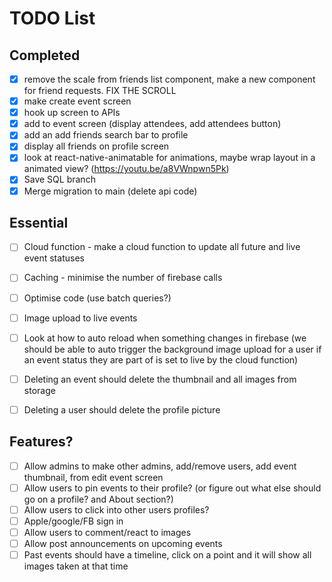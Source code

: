 # TODO List

## Completed
- [x] remove the scale from friends list component, make a new component for friend requests. FIX THE SCROLL
- [x] make create event screen
- [x] hook up screen to APIs
- [x] add to event screen (display attendees, add attendees button)
- [x] add an add friends search bar to profile
- [x] display all friends on profile screen
- [x] look at react-native-animatable for animations, maybe wrap layout in a animated view? (https://youtu.be/a8VWnpwn5Pk)
- [x] Save SQL branch
- [x] Merge migration to main (delete api code)

## Essential
- [ ] Cloud function - make a cloud function to update all future and live event statuses
- [ ] Caching - minimise the number of firebase calls
- [ ] Optimise code (use batch queries?)
- [ ] Image upload to live events
- [ ] Look at how to auto reload when something changes in firebase (we should be able to auto trigger the background image upload for a user if an event status they are part of is set to live by the cloud function)
- [ ] Deleting an event should delete the thumbnail and all images from storage
- [ ] Deleting a user should delete the profile picture


## Features?
- [ ] Allow admins to make other admins, add/remove users, add event thumbnail, from edit event screen
- [ ] Allow users to pin events to their profile? (or figure out what else should go on a profile? and About section?)
- [ ] Allow users to click into other users profiles?
- [ ] Apple/google/FB sign in
- [ ] Allow users to comment/react to images
- [ ] Allow post announcements on upcoming events
- [ ] Past events should have a timeline, click on a point and it will show all images taken at that time
